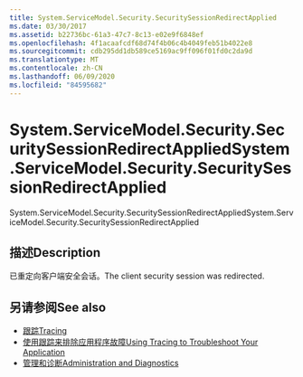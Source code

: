 ```yaml
---
title: System.ServiceModel.Security.SecuritySessionRedirectApplied
ms.date: 03/30/2017
ms.assetid: b22736bc-61a3-47c7-8c13-e02e9f6848ef
ms.openlocfilehash: 4f1acaafcdf68d74f4b06c4b4049feb51b4022e8
ms.sourcegitcommit: cdb295dd1db589ce5169ac9ff096f01fd0c2da9d
ms.translationtype: MT
ms.contentlocale: zh-CN
ms.lasthandoff: 06/09/2020
ms.locfileid: "84595682"
---
```

# <a name="systemservicemodelsecuritysecuritysessionredirectapplied"></a><span data-ttu-id="3dcca-102">System.ServiceModel.Security.SecuritySessionRedirectApplied</span><span class="sxs-lookup"><span data-stu-id="3dcca-102">System.ServiceModel.Security.SecuritySessionRedirectApplied</span></span>
<span data-ttu-id="3dcca-103">System.ServiceModel.Security.SecuritySessionRedirectApplied</span><span class="sxs-lookup"><span data-stu-id="3dcca-103">System.ServiceModel.Security.SecuritySessionRedirectApplied</span></span>  
  
## <a name="description"></a><span data-ttu-id="3dcca-104">描述</span><span class="sxs-lookup"><span data-stu-id="3dcca-104">Description</span></span>  
 <span data-ttu-id="3dcca-105">已重定向客户端安全会话。</span><span class="sxs-lookup"><span data-stu-id="3dcca-105">The client security session was redirected.</span></span>  
  
## <a name="see-also"></a><span data-ttu-id="3dcca-106">另请参阅</span><span class="sxs-lookup"><span data-stu-id="3dcca-106">See also</span></span>

- [<span data-ttu-id="3dcca-107">跟踪</span><span class="sxs-lookup"><span data-stu-id="3dcca-107">Tracing</span></span>](index.md)
- [<span data-ttu-id="3dcca-108">使用跟踪来排除应用程序故障</span><span class="sxs-lookup"><span data-stu-id="3dcca-108">Using Tracing to Troubleshoot Your Application</span></span>](using-tracing-to-troubleshoot-your-application.md)
- [<span data-ttu-id="3dcca-109">管理和诊断</span><span class="sxs-lookup"><span data-stu-id="3dcca-109">Administration and Diagnostics</span></span>](../index.md)
